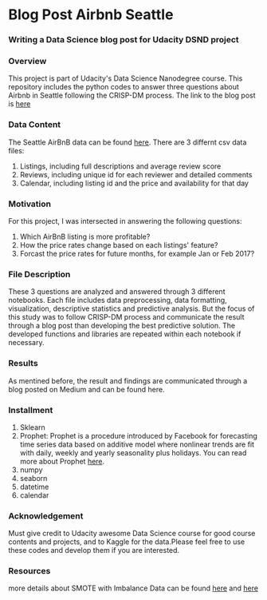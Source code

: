 # Blog Post Airbnb Seattle
### Writing a Data Science blog post for Udacity DSND project 

### Overview
This project is part of Udacity's Data Science Nanodegree course. This repository includes the python codes to answer three questions about Airbnb in Seattle following the CRISP-DM process. The link to the blog post is [here](https://medium.com/@rahil.bagheri/introduction-ba856d622dfc)

### Data Content
The Seattle AirBnB data can be found [here](https://www.kaggle.com/airbnb/seattle). There are 3 differnt csv data files:
1) Listings, including full descriptions and average review score  
2) Reviews, including unique id for each reviewer and detailed comments  
3) Calendar, including listing id and the price and availability for that day

### Motivation 
For this project, I was intersected in answering the following questions:
1) Which AirBnB listing is more profitable?
2) How the price rates change based on each listings' feature?
3) Forcast the price rates for future months, for example Jan or Feb 2017?

### File Description
These 3 questions are analyzed and answered through 3 different notebooks. Each file includes data preprocessing, data formatting, visualization, descriptive statistics and predictive analysis. But the focus of this study was to follow CRISP-DM process and communicate the result through a blog post than developing the best predictive solution. The developed functions and libraries are repeated within each notebook if necessary.

### Results
As mentined before, the result and findings are communicated through a blog posted on Medium and can be found here.

### Installment
1) Sklearn 
2) Prophet: Prophet is a procedure introduced by Facebook for forecasting time series data based on additive model where nonlinear trends are fit with daily, weekly and yearly seasonality plus holidays. You can read more about Prophet [here](https://facebook.github.io/prophet/).
3) numpy
4) seaborn
5) datetime
6) calendar

### Acknowledgement
Must give credit to Udacity awesome Data Science course for good course contents and projects, and to Kaggle for the data.Please feel free to use these codes and develop them if you are interested. 

### Resources
more details about SMOTE with Imbalance Data can be found [here](https://www.kaggle.com/qianchao/smote-with-imbalance-data) and [here](https://www.kaggle.com/rafjaa/resampling-strategies-for-imbalanced-datasets)
